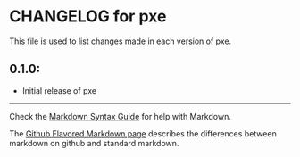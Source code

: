 # CHANGELOG for pxe

This file is used to list changes made in each version of pxe.

## 0.1.0:

* Initial release of pxe

- - -
Check the [Markdown Syntax Guide](http://daringfireball.net/projects/markdown/syntax) for help with Markdown.

The [Github Flavored Markdown page](http://github.github.com/github-flavored-markdown/) describes the differences between markdown on github and standard markdown.
